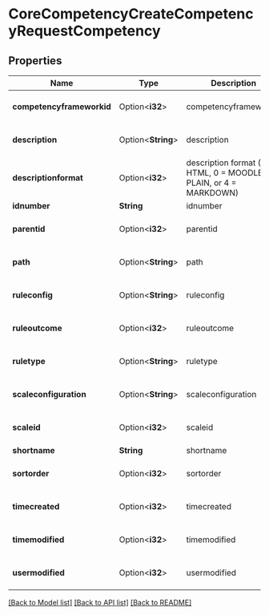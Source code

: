 # CoreCompetencyCreateCompetencyRequestCompetency

## Properties

Name | Type | Description | Notes
------------ | ------------- | ------------- | -------------
**competencyframeworkid** | Option<**i32**> | competencyframeworkid | [optional][default to 0]
**description** | Option<**String**> | description | [optional][default to ]
**descriptionformat** | Option<**i32**> | description format (1 = HTML, 0 = MOODLE, 2 = PLAIN, or 4 = MARKDOWN) | [optional][default to 1]
**idnumber** | **String** | idnumber | 
**parentid** | Option<**i32**> | parentid | [optional][default to 0]
**path** | Option<**String**> | path | [optional][default to /0/]
**ruleconfig** | Option<**String**> | ruleconfig | [optional][default to null]
**ruleoutcome** | Option<**i32**> | ruleoutcome | [optional][default to 0]
**ruletype** | Option<**String**> | ruletype | [optional][default to null]
**scaleconfiguration** | Option<**String**> | scaleconfiguration | [optional][default to null]
**scaleid** | Option<**i32**> | scaleid | [optional][default to null]
**shortname** | **String** | shortname | 
**sortorder** | Option<**i32**> | sortorder | [optional][default to 0]
**timecreated** | Option<**i32**> | timecreated | [optional][default to 0]
**timemodified** | Option<**i32**> | timemodified | [optional][default to 0]
**usermodified** | Option<**i32**> | usermodified | [optional][default to 0]

[[Back to Model list]](../README.md#documentation-for-models) [[Back to API list]](../README.md#documentation-for-api-endpoints) [[Back to README]](../README.md)


